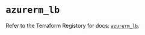 # `azurerm_lb`

Refer to the Terraform Registory for docs: [`azurerm_lb`](https://registry.terraform.io/providers/hashicorp/azurerm/3.57.0/docs/resources/lb).
